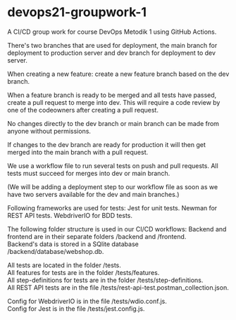 # devops21-groupwork-1

A CI/CD group work for course DevOps Metodik 1 using GitHub Actions.


There's two branches that are used for deployment, the main branch for deployment to production server and dev branch for deployment to dev server.

When creating a new feature: create a new feature branch based on the dev branch.

When a feature branch is ready to be merged and all tests have passed, create a pull request to merge into dev.
This will require a code review by one of the codeowners after creating a pull request.

No changes directly to the dev branch or main branch can be made from anyone without permissions.

If changes to the dev branch are ready for production it will then get merged into the main branch with a pull request.

We use a workflow file to run several tests on push and pull requests. All tests must succeed for merges into dev or main branch. 

(We will be adding a deployment step to our workflow file as soon as we have two servers available for the dev and main branches.)

Following frameworks are used for tests:
Jest for unit tests.
Newman for REST API tests.
WebdriverIO for BDD tests.

The following folder structure is used in our CI/CD workflows:
Backend and frontend are in their separate folders /backend and /frontend.  
Backend's data is stored in a SQlite database /backend/database/webshop.db.

All tests are located in the folder /tests.  
All features for tests are in the folder /tests/features.  
All step-definitions for tests are in the folder /tests/step-definitions.  
All REST API tests are in the file /tests/rest-api-test.postman_collection.json.

Config for WebdriverIO is in the file /tests/wdio.conf.js.  
Config for Jest is in the file /tests/jest.config.js.

